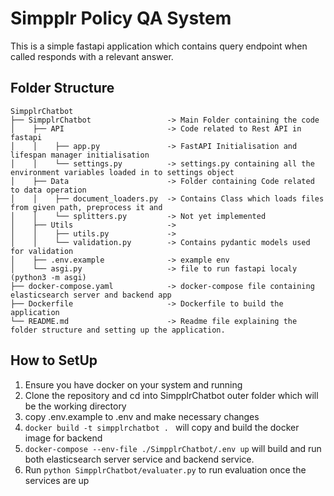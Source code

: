 # Simpplr Policy QA System

This is a simple fastapi application which contains query endpoint when called responds with a relevant answer.

## Folder Structure

```
SimpplrChatbot
├── SimpplrChatbot                 -> Main Folder containing the code
│    ├── API                       -> Code related to Rest API in fastapi
│    │    ├── app.py               -> FastAPI Initialisation and lifespan manager initialisation
│    │    └── settings.py          -> settings.py containing all the environment variables loaded in to settings object
│    ├── Data                      -> Folder containing Code related to data operation
│    │    ├── document_loaders.py  -> Contains Class which loads files from given path, preprocess it and
│    │    └── splitters.py         -> Not yet implemented
│    ├── Utils                     ->
│    │    ├── utils.py             ->
│    │    └── validation.py        -> Contains pydantic models used for validation
│    ├── .env.example              -> example env
│    └── asgi.py                   -> file to run fastapi localy (python3 -m asgi)
├── docker-compose.yaml            -> docker-compose file containing elasticsearch server and backend app
├── Dockerfile                     -> Dockerfile to build the application
└── README.md                      -> Readme file explaining the folder structure and setting up the application.
```

## How to SetUp

1. Ensure you have docker on your system and running
2. Clone the repository and cd into SimpplrChatbot outer folder which will be the working directory
3. copy .env.example to .env and make necessary changes
4. `docker build -t simpplrchatbot . ` will copy and build the docker image for backend
5. `docker-compose --env-file ./SimpplrChatbot/.env up` will build and run both elasticsearch server service and backend service.
6. Run `python SimpplrChatbot/evaluater.py` to run evaluation once the services are up
